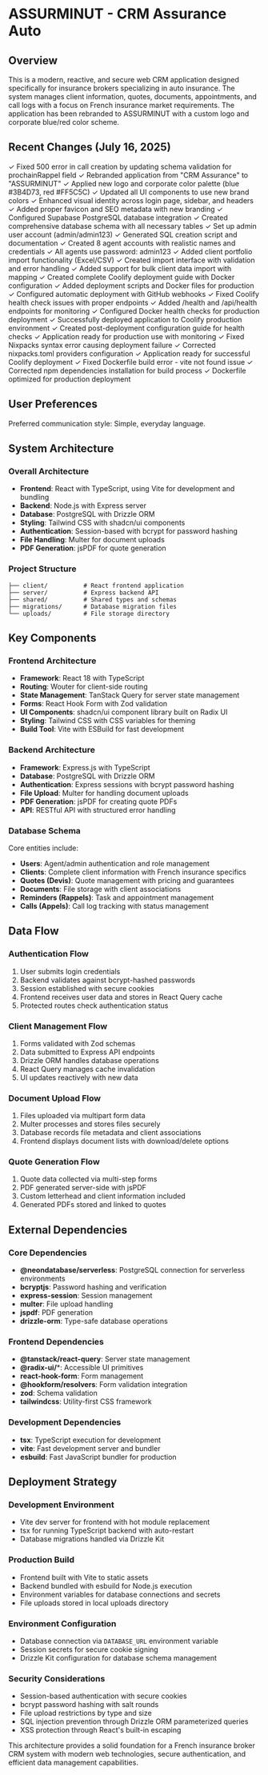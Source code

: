 # ASSURMINUT - CRM Assurance Auto

## Overview

This is a modern, reactive, and secure web CRM application designed specifically for insurance brokers specializing in auto insurance. The system manages client information, quotes, documents, appointments, and call logs with a focus on French insurance market requirements. The application has been rebranded to ASSURMINUT with a custom logo and corporate blue/red color scheme.

## Recent Changes (July 16, 2025)

✓ Fixed 500 error in call creation by updating schema validation for prochainRappel field
✓ Rebranded application from "CRM Assurance" to "ASSURMINUT"
✓ Applied new logo and corporate color palette (blue #3B4D73, red #FF5C5C)
✓ Updated all UI components to use new brand colors
✓ Enhanced visual identity across login page, sidebar, and headers
✓ Added proper favicon and SEO metadata with new branding
✓ Configured Supabase PostgreSQL database integration
✓ Created comprehensive database schema with all necessary tables
✓ Set up admin user account (admin/admin123)
✓ Generated SQL creation script and documentation
✓ Created 8 agent accounts with realistic names and credentials
✓ All agents use password: admin123
✓ Added client portfolio import functionality (Excel/CSV)
✓ Created import interface with validation and error handling
✓ Added support for bulk client data import with mapping
✓ Created complete Coolify deployment guide with Docker configuration
✓ Added deployment scripts and Docker files for production
✓ Configured automatic deployment with GitHub webhooks
✓ Fixed Coolify health check issues with proper endpoints
✓ Added /health and /api/health endpoints for monitoring
✓ Configured Docker health checks for production deployment
✓ Successfully deployed application to Coolify production environment
✓ Created post-deployment configuration guide for health checks
✓ Application ready for production use with monitoring
✓ Fixed Nixpacks syntax error causing deployment failure
✓ Corrected nixpacks.toml providers configuration
✓ Application ready for successful Coolify deployment
✓ Fixed Dockerfile build error - vite not found issue
✓ Corrected npm dependencies installation for build process
✓ Dockerfile optimized for production deployment

## User Preferences

Preferred communication style: Simple, everyday language.

## System Architecture

### Overall Architecture
- **Frontend**: React with TypeScript, using Vite for development and bundling
- **Backend**: Node.js with Express server
- **Database**: PostgreSQL with Drizzle ORM
- **Styling**: Tailwind CSS with shadcn/ui components
- **Authentication**: Session-based with bcrypt for password hashing
- **File Handling**: Multer for document uploads
- **PDF Generation**: jsPDF for quote generation

### Project Structure
```
├── client/          # React frontend application
├── server/          # Express backend API
├── shared/          # Shared types and schemas
├── migrations/      # Database migration files
└── uploads/         # File storage directory
```

## Key Components

### Frontend Architecture
- **Framework**: React 18 with TypeScript
- **Routing**: Wouter for client-side routing
- **State Management**: TanStack Query for server state management
- **Forms**: React Hook Form with Zod validation
- **UI Components**: shadcn/ui component library built on Radix UI
- **Styling**: Tailwind CSS with CSS variables for theming
- **Build Tool**: Vite with ESBuild for fast development

### Backend Architecture
- **Framework**: Express.js with TypeScript
- **Database**: PostgreSQL with Drizzle ORM
- **Authentication**: Express sessions with bcrypt password hashing
- **File Upload**: Multer for handling document uploads
- **PDF Generation**: jsPDF for creating quote PDFs
- **API**: RESTful API with structured error handling

### Database Schema
Core entities include:
- **Users**: Agent/admin authentication and role management
- **Clients**: Complete client information with French insurance specifics
- **Quotes (Devis)**: Quote management with pricing and guarantees
- **Documents**: File storage with client associations
- **Reminders (Rappels)**: Task and appointment management
- **Calls (Appels)**: Call log tracking with status management

## Data Flow

### Authentication Flow
1. User submits login credentials
2. Backend validates against bcrypt-hashed passwords
3. Session established with secure cookies
4. Frontend receives user data and stores in React Query cache
5. Protected routes check authentication status

### Client Management Flow
1. Forms validated with Zod schemas
2. Data submitted to Express API endpoints
3. Drizzle ORM handles database operations
4. React Query manages cache invalidation
5. UI updates reactively with new data

### Document Upload Flow
1. Files uploaded via multipart form data
2. Multer processes and stores files securely
3. Database records file metadata and client associations
4. Frontend displays document lists with download/delete options

### Quote Generation Flow
1. Quote data collected via multi-step forms
2. PDF generated server-side with jsPDF
3. Custom letterhead and client information included
4. Generated PDFs stored and linked to quotes

## External Dependencies

### Core Dependencies
- **@neondatabase/serverless**: PostgreSQL connection for serverless environments
- **bcryptjs**: Password hashing and verification
- **express-session**: Session management
- **multer**: File upload handling
- **jspdf**: PDF generation
- **drizzle-orm**: Type-safe database operations

### Frontend Dependencies
- **@tanstack/react-query**: Server state management
- **@radix-ui/***: Accessible UI primitives
- **react-hook-form**: Form management
- **@hookform/resolvers**: Form validation integration
- **zod**: Schema validation
- **tailwindcss**: Utility-first CSS framework

### Development Dependencies
- **tsx**: TypeScript execution for development
- **vite**: Fast development server and bundler
- **esbuild**: Fast JavaScript bundler for production

## Deployment Strategy

### Development Environment
- Vite dev server for frontend with hot module replacement
- tsx for running TypeScript backend with auto-restart
- Database migrations handled via Drizzle Kit

### Production Build
- Frontend built with Vite to static assets
- Backend bundled with esbuild for Node.js execution
- Environment variables for database connections and secrets
- File uploads stored in local uploads directory

### Environment Configuration
- Database connection via `DATABASE_URL` environment variable
- Session secrets for secure cookie signing
- Drizzle Kit configuration for database schema management

### Security Considerations
- Session-based authentication with secure cookies
- bcrypt password hashing with salt rounds
- File upload restrictions by type and size
- SQL injection prevention through Drizzle ORM parameterized queries
- XSS protection through React's built-in escaping

This architecture provides a solid foundation for a French insurance broker CRM system with modern web technologies, secure authentication, and efficient data management capabilities.